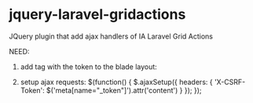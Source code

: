 # jquery-laravel-gridactions
JQuery plugin that add ajax handlers of IA Laravel Grid Actions

NEED:
1. add <meta> tag with the token to the blade layout:
  <meta name="_token" content="{{ csrf_token() }}">

2. setup ajax requests:
  $(function() {
    $.ajaxSetup({
      headers: {
        'X-CSRF-Token': $('meta[name="_token"]').attr('content')
      }
    });
  });
  
